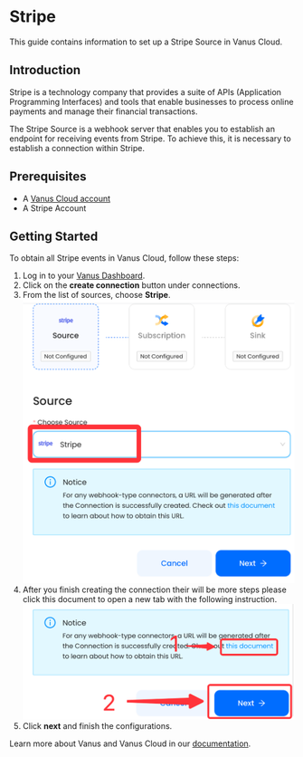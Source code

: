 # Stripe

This guide contains information to set up a Stripe Source in Vanus Cloud.

## Introduction

Stripe is a technology company that provides a suite of APIs (Application Programming Interfaces) and tools that enable businesses to process online payments and manage their financial transactions.

The Stripe Source is a webhook server that enables you to establish an endpoint for receiving events from Stripe. To achieve this, it is necessary to establish a connection within Stripe.

## Prerequisites

- A [Vanus Cloud account](https://cloud.vanus.ai)
- A Stripe Account

## Getting Started

To obtain all Stripe events in Vanus Cloud, follow these steps:

1. Log in to your [Vanus Dashboard](https://cloud.vanus.ai/dashboard).
2. Click on the **create connection** button under connections.
3. From the list of sources, choose **Stripe**.
![img.png](images/stripee.png)
4. After you finish creating the connection their will be more steps please click this document to open a new tab with the following instruction.
   ![img.png](images/greatlink.png)
5. Click **next** and finish the configurations.

Learn more about Vanus and Vanus Cloud in our [documentation](https://docs.vanus.ai).
